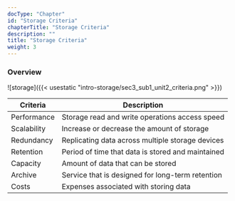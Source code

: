 ```yaml
---
docType: "Chapter"
id: "Storage Criteria"
chapterTitle: "Storage Criteria"
description: ""
title: "Storage Criteria"
weight: 3
---
```


### **Overview**

![storage]({{< usestatic "intro-storage/sec3_sub1_unit2_criteria.png" >}})

| Criteria      | Description                                              |
|---------------|----------------------------------------------------------|
| Performance   | Storage read and write operations access speed           |
| Scalability   | Increase or decrease the amount of storage               |
| Redundancy    | Replicating data across multiple storage devices        |
| Retention     | Period of time that data is stored and maintained        |
| Capacity      | Amount of data that can be stored                       |
| Archive       | Service that is designed for long-term retention         |
| Costs         | Expenses associated with storing data                   |